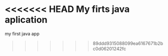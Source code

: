 <<<<<<< HEAD
My firts java aplication
=======
my first java app
>>>>>>> 89ddd9315088099ea6167671b2bc0d06201242fc
